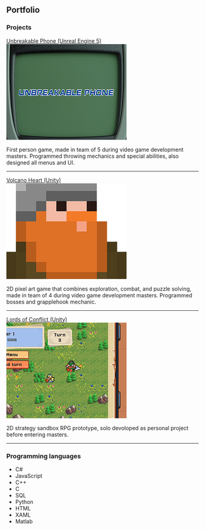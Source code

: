 ## Portfolio


### Projects

<div>
  <a href="https://nadjito.itch.io/unbreakable-phone">
    Unbreakable Phone (Unreal Engine 5)
  </a>
  <div>
    <a href="https://nadjito.itch.io/unbreakable-phone">
      <img src="images/UP.png?raw=true"/>
    </a>
  </div>
  <p>
     First person game, made in team of 5 during video game development masters. Programmed throwing mechanics and special abilities, also designed all menus and UI.
  </p>
</div>

---

<div>
  <a href="https://ritaguimaraes.itch.io/volcano-heart">
      Volcano Heart (Unity)
  </a>
  <div>
    <a href="https://ritaguimaraes.itch.io/volcano-heart">
      <img src="images/VH.png?raw=true"/>
    </a>
  </div>
  <p>
      2D pixel art game that combines exploration, combat, and puzzle solving, made in team of 4 during video game development masters. Programmed bosses and grapplehook mechanic.
  </p>
</div>

---

<div>
  <a href="https://guybota.itch.io/lords-of-conflict">
    Lords of Conflict (Unity)
  </a>
  <div>
    <a href="https://guybota.itch.io/lords-of-conflict">
      <img src="images/LOC.png?raw=true"/>
    </a>
  </div>
  <p>
      2D strategy sandbox RPG prototype, solo devoloped as personal project before entering masters.
  </p>
</div>

---

### Programming languages

- C#
- JavaScript
- C++
- C
- SQL
- Python
- HTML
- XAML
- Matlab

